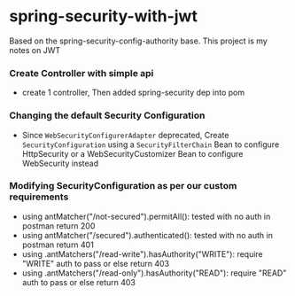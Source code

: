 # spring-security-with-jwt
Based on the spring-security-config-authority base. 
This project is my notes on JWT 

### Create Controller with simple api
- create 1 controller, Then added spring-security dep into pom

### Changing the default Security Configuration
- Since `WebSecurityConfigurerAdapter` deprecated, Create `SecurityConfiguration` using a `SecurityFilterChain` Bean to configure HttpSecurity or a WebSecurityCustomizer Bean to configure WebSecurity instead

### Modifying SecurityConfiguration as per our custom requirements
- using antMatcher("/not-secured").permitAll(): tested with no auth in postman return 200
- using antMatcher("/secured").authenticated(): tested with no auth in postman return 401
- using .antMatchers("/read-write").hasAuthority("WRITE"): require "WRITE" auth to pass or else return 403
- using .antMatchers("/read-only").hasAuthority("READ"): require "READ" auth to pass or else return 403
